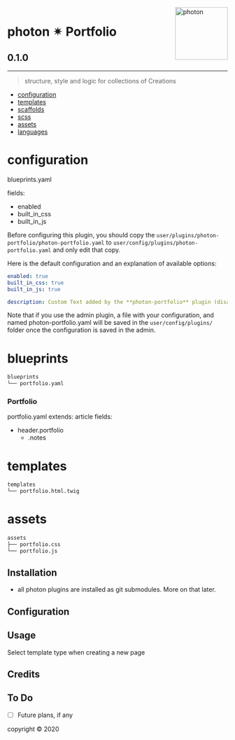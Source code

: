 <a href="https://photon-platform.net/">
    <img src="https://photon-platform.net/user/images/photon-logo-banner.png" alt="photon" title="photon" align="right" height="120" />
</a>


# photon ✴ Portfolio

## 0.1.0

---


> structure, style and logic for collections of Creations

- [configuration](#configuration)
- [templates](#templates)
- [scaffolds](#scaffolds)
- [scss](#scss)
- [assets](#assets)
- [languages](#languages)

# configuration
blueprints.yaml

fields:
- enabled
- built_in_css
- built_in_js

Before configuring this plugin, you should copy the `user/plugins/photon-portfolio/photon-portfolio.yaml` to `user/config/plugins/photon-portfolio.yaml` and only edit that copy.

Here is the default configuration and an explanation of available options:

```yaml
enabled: true
built_in_css: true
built_in_js: true

description: Custom Text added by the **photon-portfolio** plugin (disable plugin to remove)
```

Note that if you use the admin plugin, a file with your configuration, and named photon-portfolio.yaml will be saved in the `user/config/plugins/` folder once the configuration is saved in the admin.


# blueprints

```sh
blueprints
└── portfolio.yaml
```

### Portfolio
portfolio.yaml
extends: article
fields:
- header.portfolio
  - .notes

# templates

```sh
templates
└── portfolio.html.twig
```

# assets

```sh
assets
├── portfolio.css
└── portfolio.js
```


## Installation

- all photon plugins are installed as git submodules. More on that later.



## Configuration


## Usage

Select template type when creating a new page

## Credits


## To Do

- [ ] Future plans, if any


copyright &copy; 2020
